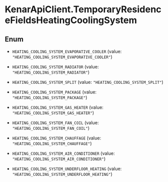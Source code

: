 # KenarApiClient.TemporaryResidenceFieldsHeatingCoolingSystem

## Enum


* `HEATING_COOLING_SYSTEM_EVAPORATIVE_COOLER` (value: `"HEATING_COOLING_SYSTEM_EVAPORATIVE_COOLER"`)

* `HEATING_COOLING_SYSTEM_RADIATOR` (value: `"HEATING_COOLING_SYSTEM_RADIATOR"`)

* `HEATING_COOLING_SYSTEM_SPLIT` (value: `"HEATING_COOLING_SYSTEM_SPLIT"`)

* `HEATING_COOLING_SYSTEM_PACKAGE` (value: `"HEATING_COOLING_SYSTEM_PACKAGE"`)

* `HEATING_COOLING_SYSTEM_GAS_HEATER` (value: `"HEATING_COOLING_SYSTEM_GAS_HEATER"`)

* `HEATING_COOLING_SYSTEM_FAN_COIL` (value: `"HEATING_COOLING_SYSTEM_FAN_COIL"`)

* `HEATING_COOLING_SYSTEM_CHAUFFAGE` (value: `"HEATING_COOLING_SYSTEM_CHAUFFAGE"`)

* `HEATING_COOLING_SYSTEM_AIR_CONDITIONER` (value: `"HEATING_COOLING_SYSTEM_AIR_CONDITIONER"`)

* `HEATING_COOLING_SYSTEM_UNDERFLOOR_HEATING` (value: `"HEATING_COOLING_SYSTEM_UNDERFLOOR_HEATING"`)


